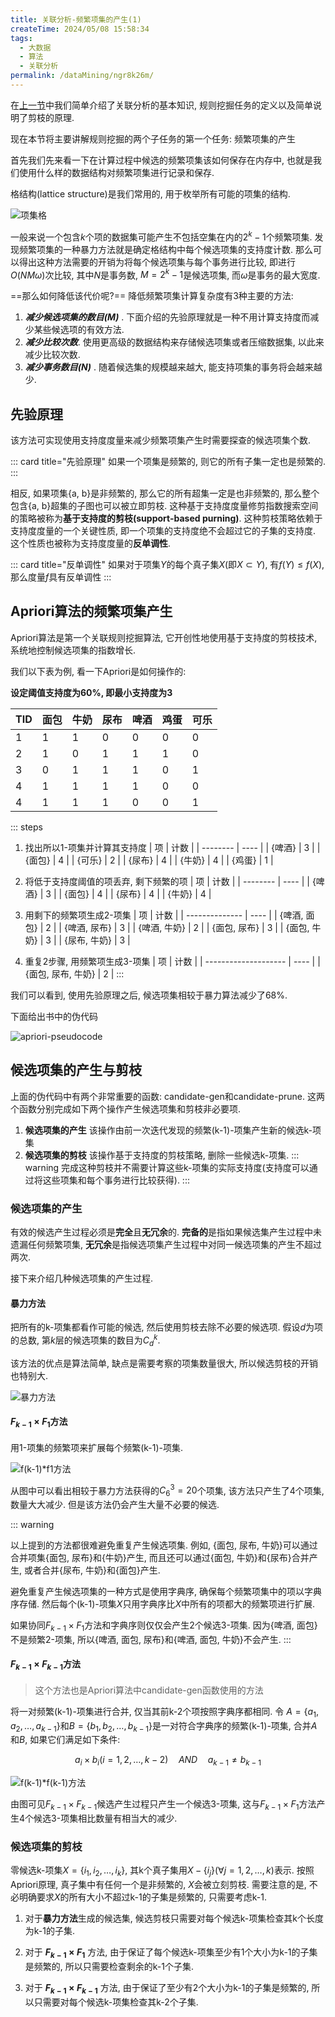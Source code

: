 ```yaml
---
title: 关联分析-频繁项集的产生(1)
createTime: 2024/05/08 15:58:34
tags:
  - 大数据
  - 算法
  - 关联分析
permalink: /dataMining/ngr8k26m/
---
```

在[上一节](/dataMining/j32xc8g7/)中我们简单介绍了关联分析的基本知识, 规则挖掘任务的定义以及简单说明了剪枝的原理. 

现在本节将主要讲解规则挖掘的两个子任务的第一个任务: 频繁项集的产生
<!-- more -->

首先我们先来看一下在计算过程中候选的频繁项集该如何保存在内存中, 也就是我们使用什么样的数据结构对频繁项集进行记录和保存.

格结构(lattice structure)是我们常用的, 用于枚举所有可能的项集的结构.

![项集格](/screen_shot/itemset.png)


一般来说一个包含$k$个项的数据集可能产生不包括空集在内的$2^k-1$个频繁项集. 发现频繁项集的一种暴力方法就是确定格结构中每个候选项集的支持度计数. 那么可以得出这种方法需要的开销为将每个候选项集与每个事务进行比较, 即进行$O(NM \omega)$次比较, 其中$N$是事务数, $M=2^k-1$是候选项集, 而$\omega$是事务的最大宽度.

==那么如何降低该代价呢?== 降低频繁项集计算复杂度有3种主要的方法:
1. ***减少候选项集的数目($M$)*** . 下面介绍的先验原理就是一种不用计算支持度而减少某些候选项的有效方法.
2. ***减少比较次数***. 使用更高级的数据结构来存储候选项集或者压缩数据集, 以此来减少比较次数.
3. ***减少事务数目($N$)*** . 随着候选集的规模越来越大, 能支持项集的事务将会越来越少.

## 先验原理

该方法可实现使用支持度度量来减少频繁项集产生时需要探查的候选项集个数.

::: card  title="先验原理"
如果一个项集是频繁的, 则它的所有子集一定也是频繁的.
:::

相反, 如果项集{a, b}是非频繁的, 那么它的所有超集一定是也非频繁的, 那么整个包含{a, b}超集的子图也可以被立即剪枝. 这种基于支持度度量修剪指数搜索空间的策略被称为**基于支持度的剪枝(support-based purning)**. 这种剪枝策略依赖于支持度度量的一个关键性质, 即一个项集的支持度绝不会超过它的子集的支持度. 这个性质也被称为支持度度量的**反单调性**.

::: card  title="反单调性"
如果对于项集$Y$的每个真子集$X$(即$X \subset Y$), 有$f(Y) \le f(X)$, 那么度量$f$具有反单调性
:::

## Apriori算法的频繁项集产生

Apriori算法是第一个关联规则挖掘算法, 它开创性地使用基于支持度的剪枝技术, 系统地控制候选项集的指数增长.

我们以下表为例, 看一下Apriori是如何操作的:

**设定阈值支持度为60%, 即最小支持度为3**

| TID | 面包 | 牛奶 | 尿布 | 啤酒 | 鸡蛋 | 可乐 |
| --- | ---- | ---- | ---- | ---- | ---- | ---- |
| 1   | 1    | 1    | 0    | 0    | 0    | 0    |
| 2   | 1    | 0    | 1    | 1    | 1    | 0    |
| 3   | 0    | 1    | 1    | 1    | 0    | 1    |
| 4   | 1    | 1    | 1    | 1    | 0    | 0    |
| 4   | 1    | 1    | 1    | 0    | 0    | 1    |
::: steps
1. 找出所以1-项集并计算其支持度
   | 项       | 计数 |
   | -------- | ---- |
   | \{啤酒\} | 3    |
   | \{面包\} | 4    |
   | \{可乐\} | 2    |
   | \{尿布\} | 4    |
   | \{牛奶\} | 4    |
   | \{鸡蛋\} | 1    |
2. 将低于支持度阈值的项丢弃, 剩下频繁的项
   | 项       | 计数 |
   | -------- | ---- |
   | \{啤酒\} | 3    |
   | \{面包\} | 4    |
   | \{尿布\} | 4    |
   | \{牛奶\} | 4    |

3. 用剩下的频繁项生成2-项集
   | 项             | 计数 |
   | -------------- | ---- |
   | \{啤酒, 面包\} | 2    |
   | \{啤酒, 尿布\} | 3    |
   | \{啤酒, 牛奶\} | 2    |
   | \{面包, 尿布\} | 3    |
   | \{面包, 牛奶\} | 3    |
   | \{尿布, 牛奶\} | 3    |

4. 重复2步骤, 用频繁项生成3-项集
    | 项                   | 计数 |
    | -------------------- | ---- |
    | \{面包, 尿布, 牛奶\} | 2    |
:::

我们可以看到, 使用先验原理之后, 候选项集相较于暴力算法减少了68%.

<div id="apriori-pseudocode">下面给出书中的伪代码</div>

![apriori-pseudocode](/screen_shot/apriori-pseudocode.png)

## 候选项集的产生与剪枝
上面的伪代码中有两个非常重要的函数: candidate-gen和candidate-prune. 这两个函数分别完成如下两个操作产生候选项集和剪枝非必要项.
1. **候选项集的产生**
   该操作由前一次迭代发现的频繁(k-1)-项集产生新的候选k-项集
2. **候选项集的剪枝**
   该操作基于支持度的剪枝策略, 删除一些候选k-项集.
   ::: warning
   完成这种剪枝并不需要计算这些k-项集的实际支持度(支持度可以通过将这些项集和每个事务进行比较获得).
   :::


### 候选项集的产生
有效的候选产生过程必须是**完全**且**无冗余**的. **完备的**是指如果候选集产生过程中未遗漏任何频繁项集, **无冗余**是指候选项集产生过程中对同一候选项集的产生不超过两次.

接下来介绍几种候选项集的产生过程.


#### 暴力方法

把所有的k-项集都看作可能的候选, 然后使用剪枝去除不必要的候选项. 假设$d$为项的总数, 第$k$层的候选项集的数目为$C_d^k$.

该方法的优点是算法简单, 缺点是需要考察的项集数量很大, 所以候选剪枝的开销也特别大.

![暴力方法](/screen_shot/brute-force.png)


#### $F_{k-1} \times F_{1}$方法

用1-项集的频繁项来扩展每个频繁(k-1)-项集.

![f(k-1)*f1方法](/screen_shot/fk-1-f1.png)

从图中可以看出相较于暴力方法获得的$C_6^3=20$个项集, 该方法只产生了4个项集, 数量大大减少.
但是该方法仍会产生大量不必要的候选.

::: warning

以上提到的方法都很难避免重复产生候选项集. 例如, {面包, 尿布, 牛奶}可以通过合并项集{面包, 尿布}和{牛奶}产生, 而且还可以通过{面包, 牛奶}和{尿布}合并产生, 或者合并{尿布, 牛奶}和{面包}产生.

避免重复产生候选项集的一种方式是使用字典序, 确保每个频繁项集中的项以字典序存储. 然后每个(k-1)-项集$X$只用字典序比$X$中所有的项都大的频繁项进行扩展. 

如果协同$F_{k-1} \times F_{1}$方法和字典序则仅仅会产生2个候选3-项集. 因为{啤酒, 面包}不是频繁2-项集, 所以{啤酒, 面包, 尿布}和{啤酒, 面包, 牛奶}不会产生.
:::


#### $F_{k-1} \times F_{k-1}$方法
> 这个方法也是Apriori算法中candidate-gen函数使用的方法

将一对频繁(k-1)-项集进行合并, 仅当其前k-2个项按照字典序都相同. 令 $A=\{a_1, a_2, \dots, a_{k-1}\}$和$B=\{b_1, b_2, \dots , b_{k-1}\}$是一对符合字典序的频繁(k-1)-项集, 合并$A$和$B$, 如果它们满足如下条件:

$$\tag{2.1} a_i \times b_i (i=1,2,\dots, k-2) \quad AND \quad a_{k-1} \neq b_{k-1}$$

![f(k-1)*f(k-1)方法](/screen_shot/fk-1-fk-1.png)

由图可见$F_{k-1} \times F_{k-1}$候选产生过程只产生一个候选3-项集, 这与$F_{k-1} \times F_{1}$方法产生4个候选3-项集相比数量有相当大的减少.

### 候选项集的剪枝
零候选k-项集$X=\{i_1, i_2, \dots, i_k\}$, 其k个真子集用$X-\{i_j\}(\forall j=1,2,\dots,k)$表示. 按照Apriori原理, 真子集中有任何一个是非频繁的, $X$会被立刻剪枝. 需要注意的是, 不必明确要求$X$的所有大小不超过k-1的子集是频繁的, 只需要考虑k-1.

1. 对于**暴力方法**生成的候选集, 候选剪枝只需要对每个候选k-项集检查其k个长度为k-1的子集.

2. 对于 **$F_{k-1} \times F_{1}$** 方法, 由于保证了每个候选k-项集至少有1个大小为k-1的子集是频繁的, 所以只需要检查剩余的k-1个子集.

3. 对于 **$F_{k-1} \times F_{k-1}$** 方法, 由于保证了至少有2个大小为k-1的子集是频繁的, 所以只需要对每个候选k-项集检查其k-2个子集.
